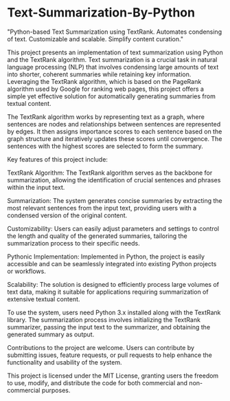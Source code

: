 # Text-Summarization-By-Python
"Python-based Text Summarization using TextRank. Automates condensing of text. Customizable and scalable. Simplify content curation."


This project presents an implementation of text summarization using Python and the TextRank algorithm. Text summarization is a crucial task in natural language processing (NLP) that involves condensing large amounts of text into shorter, coherent summaries while retaining key information. Leveraging the TextRank algorithm, which is based on the PageRank algorithm used by Google for ranking web pages, this project offers a simple yet effective solution for automatically generating summaries from textual content.

The TextRank algorithm works by representing text as a graph, where sentences are nodes and relationships between sentences are represented by edges. It then assigns importance scores to each sentence based on the graph structure and iteratively updates these scores until convergence. The sentences with the highest scores are selected to form the summary.

Key features of this project include:

TextRank Algorithm: The TextRank algorithm serves as the backbone for summarization, allowing the identification of crucial sentences and phrases within the input text.

Summarization: The system generates concise summaries by extracting the most relevant sentences from the input text, providing users with a condensed version of the original content.

Customizability: Users can easily adjust parameters and settings to control the length and quality of the generated summaries, tailoring the summarization process to their specific needs.

Pythonic Implementation: Implemented in Python, the project is easily accessible and can be seamlessly integrated into existing Python projects or workflows.

Scalability: The solution is designed to efficiently process large volumes of text data, making it suitable for applications requiring summarization of extensive textual content.

To use the system, users need Python 3.x installed along with the TextRank library. The summarization process involves initializing the TextRank summarizer, passing the input text to the summarizer, and obtaining the generated summary as output.

Contributions to the project are welcome. Users can contribute by submitting issues, feature requests, or pull requests to help enhance the functionality and usability of the system.

This project is licensed under the MIT License, granting users the freedom to use, modify, and distribute the code for both commercial and non-commercial purposes.


